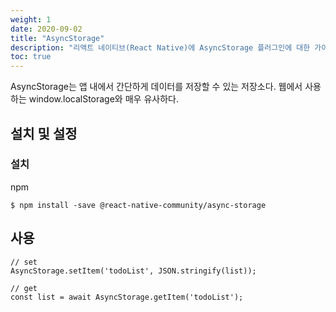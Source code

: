 ```yaml
---
weight: 1
date: 2020-09-02
title: "AsyncStorage"
description: "리액트 네이티브(React Native)에 AsyncStorage 플러그인에 대한 가이드"
toc: true
---
```


AsyncStorage는 앱 내에서 간단하게 데이터를 저장할 수 있는 저장소다.
웹에서 사용하는 window.localStorage와 매우 유사하다.

## 설치 및 설정

### 설치

npm
```
$ npm install -save @react-native-community/async-storage
```

## 사용

```
// set
AsyncStorage.setItem('todoList', JSON.stringify(list));

// get
const list = await AsyncStorage.getItem('todoList');
```